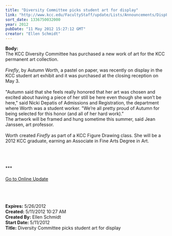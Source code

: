 ```yaml
---
title: "Diversity Committee picks student art for display"
link: "http://www.kcc.edu/FacultyStaff/update/Lists/Announcements/DispForm.aspx?ID=708"
sort_date: 1336750032000
year: 2012
pubDate: "11 May 2012 15:27:12 GMT"
creator: "Ellen Schmidt"
---
```


<div><b>Body:</b> <div class="ExternalClassA1C6F818D06D4E3EA9FC189721305294">
<div>The KCC Diversity Committee has purchased a new work of art for the KCC permanent art collection.</div>
<div> </div>
<div><em>Firefly</em>, by Autumn Worth, a pastel on paper, was recently on display in the KCC student art exhibit and it was purchased at the closing reception on May 3. </div>
<div> </div>
<div>&quot;Autumn said that she feels really honored that her art was chosen and excited about having a piece of her still be here even though she won’t be here,&quot; said Nicki Depatis of Admissions and Registration, the department where Worth was a student worker. &quot;We’re all pretty proud of Autumn for being selected for this honor (and all of her hard work).&quot;<br /></div>
<div>The artwork will be framed and hung sometime this summer, said Jean Janssen, art professor.</div>
<div> </div>
<div>Worth created <em>Firefly</em> as part of a KCC Figure Drawing class. She will be a 2012 KCC graduate, earning an Associate in Fine Arts Degree in Art. </div>
<div> </div>
<div> </div>
<div>
<div>
<div>
<div> </div>
<div> </div>
<div>
<div class="ExternalClass8FE243A1D12D4E008D1A0CEA4D499155">***</div>
<div class="ExternalClass8FE243A1D12D4E008D1A0CEA4D499155"> </div>
<div class="ExternalClass8FE243A1D12D4E008D1A0CEA4D499155"><a href="/FacultyStaff/update/Pages/dailyupdate.aspx">Go to Online Update</a></div>
<div class="ExternalClass8FE243A1D12D4E008D1A0CEA4D499155"> </div></div><br /></div></div></div>
<div><br /> </div></div></div>
<div><b>Expires:</b> 5/26/2012</div>
<div><b>Created:</b> 5/11/2012 10:27 AM</div>
<div><b>Created By:</b> Ellen Schmidt</div>
<div><b>Start Date:</b> 5/11/2012</div>
<div><b>Title:</b> Diversity Committee picks student art for display</div>
